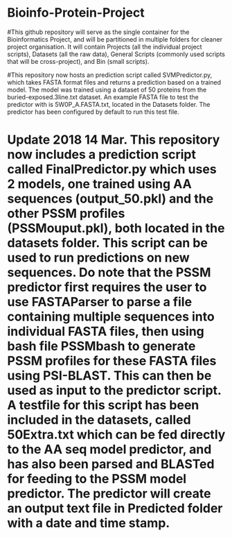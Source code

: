 # Bioinfo-Protein-Project

#This github repository will serve as the single container for the Bioinformatics Project, and will be partitioned in multiple folders for cleaner project organisation. It will contain Projects (all the individual project scripts), Datasets (all the raw data), General Scripts (commonly used scripts that will be cross-project), and Bin (small scripts). 

#This repository now hosts an prediction script called SVMPredictor.py, which takes FASTA format files and returns a prediction based on a trained model. The model was trained using a dataset of 50 proteins from the buried-exposed.3line.txt dataset. An example FASTA file to test the predictor with is 5W0P_A.FASTA.txt, located in the Datasets folder. The predictor has been configured by default to run this test file.

# Update 2018 14 Mar. This repository now includes a prediction script called FinalPredictor.py which uses 2 models, one trained using AA sequences (output_50.pkl) and the other PSSM profiles (PSSMouput.pkl), both located in the datasets folder. This script can be used to run predictions on new sequences. Do note that the PSSM predictor first requires the user to use FASTAParser to parse a file containing multiple sequences into individual FASTA files, then using bash file PSSMbash to generate PSSM profiles for these FASTA files using PSI-BLAST. This can then be used as input to the predictor script. A testfile for this script has been included in the datasets, called 50Extra.txt which can be fed directly to the AA seq model predictor, and has also been parsed and BLASTed for feeding to the PSSM model predictor. The predictor will create an output text file in Predicted folder with a date and time stamp.
